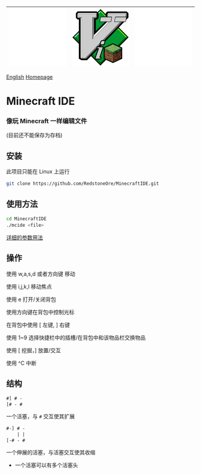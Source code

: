 |![Empty Image](empty.png)|![Minecraft IDE](../MinecraftIDE.png)|![Empty Image](empty.png)|
|-|-|-|

[English](../README.md) [Homepage](..)

# Minecraft IDE
### 像玩 Minecraft 一样编辑文件
\(目前还不能保存为存档\)

## 安装
此项目只能在 Linux 上运行
```sh
git clone https://github.com/RedstoneOre/MinecraftIDE.git

```

## 使用方法
```sh
cd MinecraftIDE
./mcide <file>
```
[详细的参数用法](arguments/zh_CN.txt)

## 操作

使用 w,a,s,d 或者方向键 移动

使用 i,j,k,l 移动焦点

使用 e 打开/关闭背包

使用方向键在背包中控制光标

在背包中使用 \[ 左键, \] 右键

使用 1~9 选择快捷栏中的插槽/在背包中和该物品栏交换物品

使用 \[ 挖掘，\] 放置/交互

使用 ^C 中断

## 结构

```
#] # -
[# - #
```
一个活塞，与 `#` 交互使其扩展
```
#-] # -
    | |
[-# - #
```
一个伸展的活塞，与活塞交互使其收缩
+ 一个活塞可以有多个活塞头
